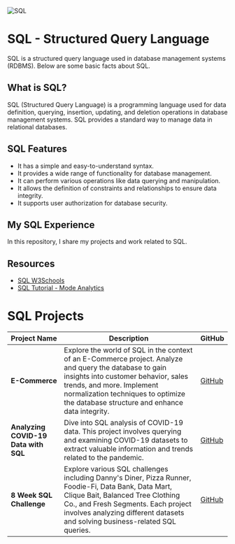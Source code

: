 ![SQL](https://usa.bootcampcdn.com/wp-content/uploads/sites/106/2020/03/SQL-Coding-Class-San-Francisco-1.jpeg)

# SQL - Structured Query Language

SQL is a structured query language used in database management systems (RDBMS). Below are some basic facts about SQL.

## What is SQL?

SQL (Structured Query Language) is a programming language used for data definition, querying, insertion, updating, and deletion operations in database management systems. SQL provides a standard way to manage data in relational databases.

## SQL Features

- It has a simple and easy-to-understand syntax.
- It provides a wide range of functionality for database management.
- It can perform various operations like data querying and manipulation.
- It allows the definition of constraints and relationships to ensure data integrity.
- It supports user authorization for database security.

## My SQL Experience
In this repository, I share my projects and work related to SQL.

## Resources

- [SQL W3Schools](https://www.w3schools.com/sql/)
- [SQL Tutorial - Mode Analytics](https://mode.com/sql-tutorial/)

# SQL Projects

| Project Name | Description | GitHub |
| --- | --- | --- |
| **E-Commerce** | Explore the world of SQL in the context of an E-Commerce project. Analyze and query the database to gain insights into customer behavior, sales trends, and more. Implement normalization techniques to optimize the database structure and enhance data integrity. | [GitHub](https://github.com/huseyincenik/SQL---Structured-Query-Language/tree/main/Projects/E-Commerce) |
| **Analyzing COVID-19 Data with SQL** | Dive into SQL analysis of COVID-19 data. This project involves querying and examining COVID-19 datasets to extract valuable information and trends related to the pandemic. | [GitHub](https://github.com/huseyincenik/SQL---Structured-Query-Language/tree/main/Projects/analyzing_COVID-19_data_with_SQL) |
| **8 Week SQL Challenge** | Explore various SQL challenges including Danny's Diner, Pizza Runner, Foodie-Fi, Data Bank, Data Mart, Clique Bait, Balanced Tree Clothing Co., and Fresh Segments. Each project involves analyzing different datasets and solving business-related SQL queries. | [GitHub](https://github.com/huseyincenik/SQL---Structured-Query-Language/tree/main/Projects/%208_Week_SQL_Challenge) |


